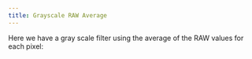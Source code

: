 ```yaml
---
title: Grayscale RAW Average
---
```


Here we have a gray scale filter using the average of the RAW values for each pixel:

<!-- Sketch file location, (pending organization) -->
<script src="raw_avg.js"></script>
<!-- Necessary element to position p5 canvas -->
<div id="sketch-div"></div>